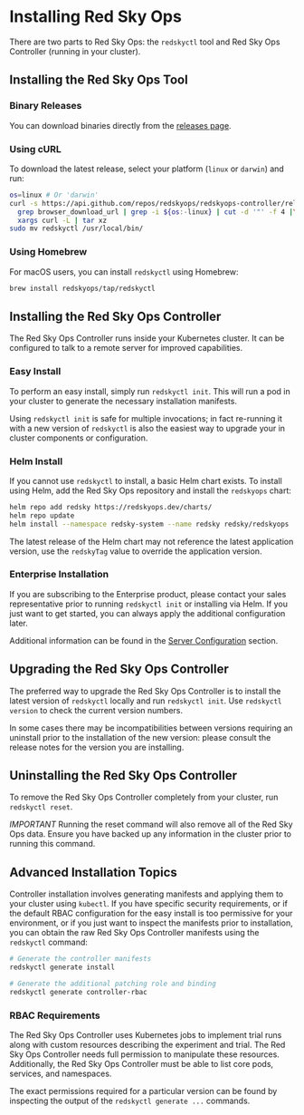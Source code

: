 # Installing Red Sky Ops

There are two parts to Red Sky Ops: the `redskyctl` tool and Red Sky Ops Controller (running in your cluster).

## Installing the Red Sky Ops Tool

### Binary Releases

You can download binaries directly from the [releases page](https://github.com/redskyops/redskyops-controller/releases).

### Using cURL

To download the latest release, select your platform (`linux` or `darwin`) and run:

```sh
os=linux # Or 'darwin'
curl -s https://api.github.com/repos/redskyops/redskyops-controller/releases/latest |\
  grep browser_download_url | grep -i ${os:-linux} | cut -d '"' -f 4 |\
  xargs curl -L | tar xz
sudo mv redskyctl /usr/local/bin/
```

### Using Homebrew

For macOS users, you can install `redskyctl` using Homebrew:

```sh
brew install redskyops/tap/redskyctl
```

## Installing the Red Sky Ops Controller

The Red Sky Ops Controller runs inside your Kubernetes cluster. It can be configured to talk to a remote server for improved capabilities.

### Easy Install

To perform an easy install, simply run `redskyctl init`. This will run a pod in your cluster to generate the necessary installation manifests.

Using `redskyctl init` is safe for multiple invocations; in fact re-running it with a new version of `redskyctl` is also the easiest way to upgrade your in cluster components or configuration.

### Helm Install

If you cannot use `redskyctl` to install, a basic Helm chart exists. To install using Helm, add the Red Sky Ops repository and install the `redskyops` chart:

```sh
helm repo add redsky https://redskyops.dev/charts/
helm repo update
helm install --namespace redsky-system --name redsky redsky/redskyops
```

The latest release of the Helm chart may not reference the latest application version, use the `redskyTag` value to override the application version.

### Enterprise Installation

If you are subscribing to the Enterprise product, please contact your sales representative prior to running `redskyctl init` or installing via Helm. If you just want to get started, you can always apply the additional configuration later.

Additional information can be found in the [Server Configuration](remote.md) section.

## Upgrading the Red Sky Ops Controller

The preferred way to upgrade the Red Sky Ops Controller is to install the latest version of `redskyctl` locally and run `redskyctl init`. Use `redskyctl version` to check the current version numbers.

In some cases there may be incompatibilities between versions requiring an uninstall prior to the installation of the new version: please consult the release notes for the version you are installing.

## Uninstalling the Red Sky Ops Controller

To remove the Red Sky Ops Controller completely from your cluster, run `redskyctl reset`.

*IMPORTANT* Running the reset command will also remove all of the Red Sky Ops data. Ensure you have backed up any information in the cluster prior to running this command.

## Advanced Installation Topics

Controller installation involves generating manifests and applying them to your cluster using `kubectl`. If you have specific security requirements, or if the default RBAC configuration for the easy install is too permissive for your environment, or if you just want to inspect the manifests prior to installation, you can obtain the raw Red Sky Ops Controller manifests using the `redskyctl` command:

```sh
# Generate the controller manifests
redskyctl generate install

# Generate the additional patching role and binding
redskyctl generate controller-rbac
```

### RBAC Requirements

The Red Sky Ops Controller uses Kubernetes jobs to implement trial runs along with custom resources describing the experiment and trial. The Red Sky Ops Controller needs full permission to manipulate these resources. Additionally, the Red Sky Ops Controller must be able to list core pods, services, and namespaces.

The exact permissions required for a particular version can be found by inspecting the output of the `redskyctl generate ...` commands.

